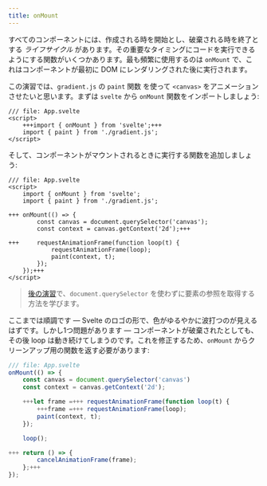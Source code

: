 ```yaml
---
title: onMount
---
```


すべてのコンポーネントには、作成される時を開始とし、破棄される時を終了とする _ライフサイクル_ があります。その重要なタイミングにコードを実行できるようにする関数がいくつかあります。最も頻繁に使用するのは `onMount` で、これはコンポーネントが最初に DOM にレンダリングされた後に実行されます。

この演習では、`gradient.js` の `paint` 関数 を使って `<canvas>` をアニメーションさせたいと思います。まずは `svelte` から `onMount` 関数をインポートしましょう:

```svelte
/// file: App.svelte
<script>
	+++import { onMount } from 'svelte';+++
	import { paint } from './gradient.js';
</script>
```

そして、コンポーネントがマウントされるときに実行する関数を追加しましょう:

```svelte
/// file: App.svelte
<script>
	import { onMount } from 'svelte';
	import { paint } from './gradient.js';

+++	onMount(() => {
		const canvas = document.querySelector('canvas');
		const context = canvas.getContext('2d');+++

+++		requestAnimationFrame(function loop(t) {
			requestAnimationFrame(loop);
			paint(context, t);
		});
	});+++
</script>
```

> [後の演習](bind-this)で、`document.querySelector` を使わずに要素の参照を取得する方法を学びます。

ここまでは順調です — Svelte のロゴの形で、色がゆるやかに波打つのが見えるはずです。しかし1つ問題があります — コンポーネントが破棄されたとしても、その後 loop は動き続けてしまうのです。これを修正するため、`onMount` からクリーンアップ用の関数を返す必要があります:

```js
/// file: App.svelte
onMount(() => {
	const canvas = document.querySelector('canvas')
	const context = canvas.getContext('2d');

	+++let frame =+++ requestAnimationFrame(function loop(t) {
		+++frame =+++ requestAnimationFrame(loop);
		paint(context, t);
	});

	loop();

+++	return () => {
		cancelAnimationFrame(frame);
	};+++
});
```
